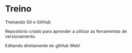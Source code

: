 # Treino
 Treinando Git e GitHub

Repositório criado para aprender a utilizar as ferramentas de versionamento.

Editando diretamente do gitHub Web!
